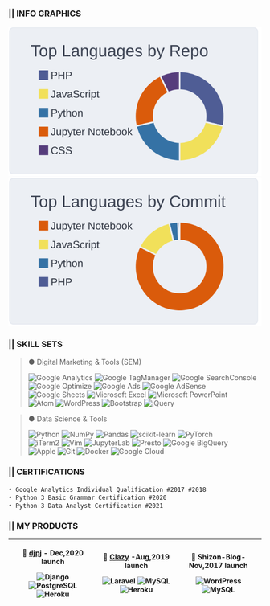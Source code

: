 <!-- 👞 VISIT -->
<!-- <img src='https://profile-counter.glitch.me/Githiru/count.svg' alt='Visitor Count' width=20%> -->




<!-- 📊 INFO GRAPHIC -->
<!--------------------------------------------------
■ GitHub Profile Summary Cards
  Cf. https://github.com/vn7n24fzkq/github-profile-summary-cards

![.tk's graph](https://raw.githubusercontent.com/GitHiru/GitHiru/main/profile-summary-card-output/nord_bright/0-profile-details.svg)
![top_lang_repo](https://raw.githubusercontent.com/GitHiru/GitHiru/main/profile-summary-card-output/nord_bright/1-repos-per-language.svg)
![top_lang_commit](https://raw.githubusercontent.com/GitHiru/GitHiru/main/profile-summary-card-output/nord_bright/2-most-commit-language.svg)
----------------------------------------------------
■ GitHub Readme Stats
  Cf.https://github.com/anuraghazra/github-readme-stats

![.tk's github stats](https://github-readme-stats.vercel.app/api?username=GitHiru&show_icons=true&theme=solarized-dark&hide=issues,contribs)
![Top Langs](https://github-readme-stats.vercel.app/api/top-langs/?username=GitHiru&layout=compact&theme=solarized-dark&hide=html,css)
![.tk's wakatime stats](https://github-readme-stats.vercel.app/api/wakatime?username=GitHiru&layout=compact&theme=solarized-dark)
![Repo Card](https://github-readme-stats.vercel.app/api/pin/?username=anuraghazra&repo=github-readme-stats&theme=solarized-dark)
![Repo Card](https://github-readme-stats.vercel.app/api/pin/?username=anuraghazra&repo=github-readme-stats&theme=solarized-dark)
----------------------------------------------------
■ 
  Cf. https://qiita.com/ryo-ma/items/c6298020098cb631f46e

![.tk's trophy](https://github-profile-trophy.vercel.app/?username=GitHiru&theme=dark)
------------------------------------------------ -->
### || INFO GRAPHICS
![top_lang_repo](https://raw.githubusercontent.com/GitHiru/GitHiru/main/profile-summary-card-output/nord_bright/1-repos-per-language.svg)
![top_lang_commit](https://raw.githubusercontent.com/GitHiru/GitHiru/main/profile-summary-card-output/nord_bright/2-most-commit-language.svg)





<!-- 📛 BADGE -->
<!-- Cf.----------------------------------------------
  https://shields.io/
  https://simpleicons.org/

-- How to wright -------------------------------------

  ![{name}](https://img.shields.io/badge/-{name}-{color}.svg
            ?logo={name}
            &style=flat
            &color={background-color}
            &logoColor={color})

----- e.g. ------------------------------------------
> ![Twiiter](https://img.shields.io/badge/-Twitter-1DA1F2.svg?logo=twitter&style=flat&color=383c3c&logoColor=1DA1F2)
> ![Kaggle](https://img.shields.io/badge/-Kaggle-20BEFF.svg?logo=kaggle&style=flat&color=383c3c&logoColor=)
> ![GitHub](https://img.shields.io/badge/-GitHub-181717.svg?logo=github&style=flat&color=383c3c&logoColor=)
> ![Skype](https://img.shields.io/badge/-Skype-00AFF0.svg?logo=skype&style=flat&color=383c3c&logoColor=00AFF0)
> ![slack](https://img.shields.io/badge/-Slack-4A154B.svg?logo=slack&style=flat&color=383c3c&logoColor=4A154B)
> ![Discord](https://img.shields.io/badge/-Discord-7289DA.svg?logo=discord&style=flat&color=383c3c&logoColor=7289DA)
> ![trello](https://img.shields.io/badge/-Trello-0079BF.svg?logo=trello&style=flat&color=383c3c&logoColor=0079BF)
> ![Zoom](https://img.shields.io/badge/-Zoom-2D8CFF.svg?logo=zoom&style=flat&color=383c3c&logoColor=2D8CFF)
> ![Dark Reader](https://img.shields.io/badge/-Dark%20Reader-141E24.svg?logo=dark-reader&style=flat&color=383c3c&logoColor=141E24)
> ![McDonald's](https://img.shields.io/badge/-McDonald's-FBC817.svg?logo=mcdonald's&style=flat&color=383c3c&logoColor=)
> ![PUBGm](https://img.shields.io/badge/-PUBGm-F2A900.svg?logo=playerunknownsbattlegrounds&style=flat&color=383c3c&logoColor=F2A900)
------------------------------------------------ -->

### || SKILL SETS
> <p>● Digital Marketing & Tools (SEM)</p>
>
> ![Google Analytics](https://img.shields.io/badge/-Google%20Analytics-E37400.svg?logo=google-analytics&style=flat&color=eee&logoColor=)
> ![Google TagManager](https://img.shields.io/badge/-Google%20TagManager-4285F4.svg?logo=google-tag-manager&style=flat&color=eee&logoColor=4285F4)
> ![Google SearchConsole](https://img.shields.io/badge/-Google%20SearchConsole-458CF5.svg?logo=google-search-console&style=flat&color=eee&logoColor=458CF5) <br>
> ![Google Optimize](https://img.shields.io/badge/-Google%20Optimize-B366F6.svg?logo=google-optimize&style=flat&color=eee&logoColor=B366F6)
> ![Google Ads](https://img.shields.io/badge/-Google%20Ads-4285F4.svg?logo=google-ads&style=flat&color=eee&logoColor=4285F4)
> ![Google AdSense](https://img.shields.io/badge/-Google%20AdSense-4285F4.svg?logo=google-adsense&style=flat&color=eee&logoColor=4285F4) <br>
> ![Google Sheets](https://img.shields.io/badge/-Google%20Sheets-E37400.svg?logo=google-sheets&style=flat&color=eee&logoColor=)
> ![Microsoft Excel](https://img.shields.io/badge/-Microsoft%20Excel-217346.svg?logo=microsoft-excel&style=flat&color=eee&logoColor=217346)
> ![Microsoft PowerPoint](https://img.shields.io/badge/-Microsoft%20PowerPoint-B7472A.svg?logo=microsoft-powerpoint&style=flat&color=eee&logoColor=B7472A) <br>
> ![Atom](https://img.shields.io/badge/-Atom-66595C.svg?logo=atom&style=flat&color=eee&logoColor=66595C)
> ![WordPress](https://img.shields.io/badge/-WordPress-21759B.svg?logo=wordpress&style=flat&color=eee&logoColor=21759B)
> ![Bootstrap](https://img.shields.io/badge/-Bootstrap-563D7C.svg?logo=bootstrap&style=flat&color=eee&logoColor=563D7C)
> ![jQuery](https://img.shields.io/badge/-jQuery-0769AD.svg?logo=jquery&style=flat&color=eee&logoColor=0769AD)
<!--[ stock ]-------------------------------------------------------------
> ![HTML5](https://img.shields.io/badge/-HTML5-E34F26.svg?logo=html5&style=flat&color=eee&logoColor=)
> ![CSS3](https://img.shields.io/badge/-CSS3-1572B6.svg?logo=css3&style=flat&color=eee&logoColor=1572B6)
> ![javascript](https://img.shields.io/badge/Javascript-FFD700.svg?logo=javascript&style=flat&color=eeeeee&logoColor=FFD700)
> ![PHP](https://img.shields.io/badge/PHP-777BB4.svg?logo=php&style=flat&color=383c3c&logoColor=)
> ![Salseforce](https://img.shields.io/badge/-Salesforce-00A1E0.svg?logo=salesforce&style=flat&color=eeeeee&logoColor=00A1E0)
> ![Google Chrome](https://img.shields.io/badge/-Google%20chrome-4285F4.svg?logo=google-chrome&style=flat&color=383c3c&logoColor=)
> ![XAMPP](https://img.shields.io/badge/-XAMPP-FB7A24.svg?logo=xampp&style=flat&color=383c3c&logoColor=)
> ![Ansible](https://img.shields.io/badge/-Ansible-EE0000.svg?logo=ansible&style=flat&color=383c3c&logoColor=)
> ![Nginx](https://img.shields.io/badge/-Nginx-bfcfcf.svg?logo=nginx&style=flat&color=383c3c&logoColor=)
> ![Apache](https://img.shields.io/badge/-Apache-D22128.svg?logo=apache&style=flat&color=383c3c&logoColor=)
 --------------------------------------------------------------------- -->

> <p>● Data Science & Tools</p>
> 
> ![Python](https://img.shields.io/badge/-Python-3776AB.svg?logo=python&style=flat&color=eee&logoColor=3776AB)
> ![NumPy](https://img.shields.io/badge/-NumPy-013243.svg?logo=numpy&style=flat&color=eee&logoColor=013243)
> ![Pandas](https://img.shields.io/badge/-Pandas-150458.svg?logo=pandas&style=flat&color=eee&logoColor=150458)
> ![scikit-learn](https://img.shields.io/badge/-scikitlearn-F7931E.svg?logo=scikit-learn&style=flat&color=eee&logoColor=)
> ![PyTorch](https://img.shields.io/badge/-PyTorch-D00000.svg?logo=pytorch&style=flat&color=eee&logoColor=EE4C2C) <br>
> ![iTerm2](https://img.shields.io/badge/-iTerm2-000000.svg?logo=iterm2&style=flat&color=eee&logoColor=000000)
> ![Vim](https://img.shields.io/badge/-Vim-019733.svg?logo=vim&style=flat&color=eee&logoColor=019733)
> ![JupyterLab](https://img.shields.io/badge/-JupyterLab-F37626.svg?logo=jupyter&style=flat&color=eee&logoColor=F37626)
> ![Presto](https://img.shields.io/badge/-Presto-5890FF.svg?logo=presto&style=flat&color=eee&logoColor=5890FF)
> ![Google BigQuery](https://img.shields.io/badge/-Google%20BigQuery-EEE.svg?logo=google-cloud&style=flat&color=eee&logoColor=) <br>
> ![Apple](https://img.shields.io/badge/-Macintosh-000000.svg?logo=apple&style=flat&color=eee&logoColor=)
> ![Git](https://img.shields.io/badge/-Git-F05032.svg?logo=git&style=flat&color=eee&logoColor=)
> ![Docker](https://img.shields.io/badge/-Docker-EEE.svg?logo=docker&style=flat&color=eee&logoColor=)
> ![Google Cloud](https://img.shields.io/badge/-Google%20Cloud-EEE.svg?logo=google-cloud&style=flat&color=eee&logoColor=)
<!--[ stock ]-------------------------------------------------------------
> ![Plotly](https://img.shields.io/badge/-Plotly-3F4F75.svg?logo=tableau&style=flat&color=eee&logoColor=)
> ![Tableau](https://img.shields.io/badge/-Tableau-E97627.svg?logo=tableau&style=flat&color=eee&logoColor=)
> ![Ubuntu](https://img.shields.io/badge/-Ubuntu-6F52B5.svg?logo=ubuntu&style=flat&color=eee&logoColor=)
> ![Anaconda](https://img.shields.io/badge/-Anaconda-44A833.svg?logo=anaconda&style=flat&color=383c3c&logoColor=)
> ![OpenCV](https://img.shields.io/badge/-OpenCV-5C3EE8.svg?logo=opencv&style=flat&color=383c3c&logoColor=5C3EE8)
> ![Streamlit](https://img.shields.io/badge/-Streamlit-FF4B4B.svg?logo=streamlit&style=flat&color=383c3c&logoColor=)
> ![AWS](https://img.shields.io/badge/-Amazon%20AWS-232F3E.svg?logo=amazon-aws&style=flat&color=383c3c&logoColor=)
> ![Raspberry Pi](https://img.shields.io/badge/-Raspberry%20Pi-C51A4A.svg?logo=raspberry-pi&style=flat&logoColor=)
 --------------------------------------------------------------------- -->



### || CERTIFICATIONS
```
• Google Analytics Individual Qualification #2017 #2018
• Python 3 Basic Grammar Certification #2020
• Python 3 Data Analyst Certification #2021
```


### || MY PRODUCTS 

| <p>💽 [djpj](https://djpj.herokuapp.com) - Dec,2020 launch </p> ![Django](https://img.shields.io/badge/-Django-092E20.svg?logo=django&style=flat&color=eee&logoColor=092E20) ![PostgreSQL](https://img.shields.io/badge/PostgreSQL-4169E1.svg?logo=postgresql&style=flat&color=eee&logoColor=) ![Heroku](https://img.shields.io/badge/-Heroku-430098.svg?logo=Heroku&style=flat&color=eee&logoColor=430098)| <p>🦥 [Clazy](https://clazy.herokuapp.com) -Aug,2019 launch</p>![Laravel](https://img.shields.io/badge/-Laravel-FF2D20.svg?logo=laravel&style=flat&color=eee&logoColor=) ![MySQL](https://img.shields.io/badge/-MySQL-4479A1.svg?logo=mysql&style=flat&color=eee&logoColor=) ![Heroku](https://img.shields.io/badge/-Heroku-430098.svg?logo=Heroku&style=flat&color=eee&logoColor=430098)| <p>🎩 Shizon-Blog- Nov,2017 launch</p> ![WordPress](https://img.shields.io/badge/-WordPress-21759B.svg?logo=wordpress&style=flat&color=eeeeee&logoColor=21759B) ![MySQL](https://img.shields.io/badge/-MySQL-4479A1.svg?logo=mysql&style=flat&color=eee&logoColor=) |
|-|-|-|

<!-- https://introduction361.herokuapp.com/ -->
